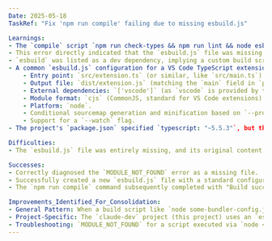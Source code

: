 ```yaml
---
Date: 2025-05-18
TaskRef: "Fix 'npm run compile' failing due to missing esbuild.js"

Learnings:
- The `compile` script `npm run check-types && npm run lint && node esbuild.js` in `package.json` failed with `Error: Cannot find module 'C:\Users\Gerome\codinit\esbuild.js'`.
- This error directly indicated that the `esbuild.js` file was missing from the project root.
- `esbuild` was listed as a dev dependency, implying a custom build script (`esbuild.js`) was expected.
- A common `esbuild.js` configuration for a VS Code TypeScript extension includes:
    - Entry point: `src/extension.ts` (or similar, like `src/main.ts`).
    - Output file: `dist/extension.js` (matching the `main` field in `package.json`).
    - External dependencies: `['vscode']` (as `vscode` is provided by the VS Code runtime).
    - Module format: `cjs` (CommonJS, standard for VS Code extensions).
    - Platform: `node`.
    - Conditional sourcemap generation and minification based on `--production` flag.
    - Support for a `--watch` flag.
- The project's `package.json` specified `typescript: "~5.5.3"`, but the actual version in use (indicated by warnings) was `5.8.3`. The `@typescript-eslint/typescript-estree` package had a compatibility warning for this version (supports `>=4.7.4 <5.6.0`). This was a secondary issue not directly causing the compile failure but noted for future attention.

Difficulties:
- The `esbuild.js` file was entirely missing, and its original content was unknown. The solution involved creating a new, standard configuration. If the original script had project-specific complexities, the generated one might have needed further adjustments.

Successes:
- Correctly diagnosed the `MODULE_NOT_FOUND` error as a missing file.
- Successfully created a new `esbuild.js` file with a standard configuration for a VS Code extension.
- The `npm run compile` command subsequently completed with "Build succeeded."

Improvements_Identified_For_Consolidation:
- General Pattern: When a build script like `node some-bundler-config.js` fails with `MODULE_NOT_FOUND`, and the bundler (e.g., `esbuild`, `webpack`) is a project dependency, it's highly probable the configuration script itself (`some-bundler-config.js`) is missing. A template for this script can often be generated based on project conventions (e.g., `package.json`'s `main` field, common source directories) and the bundler's typical usage for that project type (e.g., VS Code extension, web app).
- Project-Specific: The `claude-dev` project (this project) uses an `esbuild.js` file at the root for its `compile` and `package` npm scripts.
- Troubleshooting: `MODULE_NOT_FOUND` for a script executed via `node <scriptname>.js` is a direct indicator of the absence of `<scriptname>.js` in the path Node.js is looking for it (usually relative to the CWD or an absolute path if specified).
---
```

